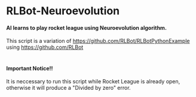 # RLBot-Neuroevolution
#### AI learns to play rocket league using Neuroevolution algorithm. 
This script is a variation of https://github.com/RLBot/RLBotPythonExample using https://github.com/RLBot
#
#### Important Notice!! 
It is neccessary to run this script while Rocket League is already open, otherwise it will produce a "Divided by zero" error.

